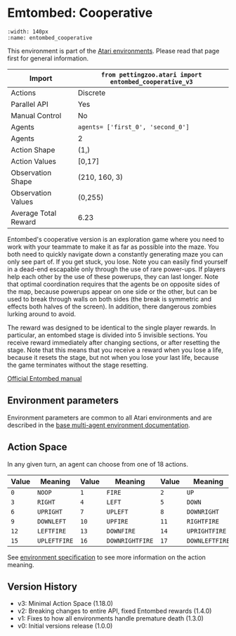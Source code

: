 
# Emtombed: Cooperative

```{figure} ../_static/videos/multi-agent-environments/entombed_cooperative.gif
:width: 140px
:name: entombed_cooperative
```

This environment is part of the <a href='..'>Atari environments</a>. Please read that page first for general information.

| Import               | `from pettingzoo.atari import entombed_cooperative_v3` |
|----------------------|--------------------------------------------------------|
| Actions              | Discrete                                               |
| Parallel API         | Yes                                                    |
| Manual Control       | No                                                     |
| Agents               | `agents= ['first_0', 'second_0']`                      |
| Agents               | 2                                                      |
| Action Shape         | (1,)                                                   |
| Action Values        | [0,17]                                                 |
| Observation Shape    | (210, 160, 3)                                          |
| Observation Values   | (0,255)                                                |
| Average Total Reward | 6.23                                                   |

Entombed's cooperative version is an exploration game where you need to work with your teammate to make it as far as possible into the maze. You both need to quickly navigate down a constantly generating maze you can only see part of. If you get stuck, you lose. Note you can easily find yourself in a dead-end escapable only through the use of rare power-ups. If players help each other by the use of these powerups, they can last longer. Note that optimal coordination requires that the agents be on opposite sides of the map, because powerups appear on one side or the other, but can be used to break through walls on both sides (the break is symmetric and effects both halves of the screen). In addition, there dangerous zombies lurking around to avoid.

The reward was designed to be identical to the single player rewards. In particular, an entombed stage is divided into 5 invisible sections. You receive reward immediately after changing sections, or after resetting the stage. Note that this means that you receive a reward when you lose a life, because it resets the stage, but not when you lose your last life, because the game terminates without the stage resetting.

[Official Entombed manual](https://atariage.com/manual_html_page.php?SoftwareLabelID=165)

## Environment parameters

Environment parameters are common to all Atari environments and are described in the [base multi-agent environment documentation](../multi-agent-environments).

## Action Space

In any given turn, an agent can choose from one of 18 actions.

| Value   | Meaning      | Value   | Meaning         | Value   | Meaning        |
|---------|--------------|---------|-----------------|---------|----------------|
| `0`     | `NOOP`       | `1`     | `FIRE`          | `2`     | `UP`           |
| `3`     | `RIGHT`      | `4`     | `LEFT`          | `5`     | `DOWN`         |
| `6`     | `UPRIGHT`    | `7`     | `UPLEFT`        | `8`     | `DOWNRIGHT`    |
| `9`     | `DOWNLEFT`   | `10`    | `UPFIRE`        | `11`    | `RIGHTFIRE`    |
| `12`    | `LEFTFIRE`   | `13`    | `DOWNFIRE`      | `14`    | `UPRIGHTFIRE`  |
| `15`    | `UPLEFTFIRE` | `16`    | `DOWNRIGHTFIRE` | `17`    | `DOWNLEFTFIRE` |

See [environment specification](../env-spec) to see more information on the action meaning.

## Version History

* v3: Minimal Action Space (1.18.0)
* v2: Breaking changes to entire API, fixed Entombed rewards (1.4.0)
* v1: Fixes to how all environments handle premature death (1.3.0)
* v0: Initial versions release (1.0.0)
